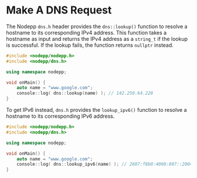 # Make A DNS Request

The Nodepp `dns.h` header provides the `dns::lookup()` function to resolve a hostname to its corresponding IPv4 address. This function takes a hostname as input and returns the IPv4 address as a `string_t` if the lookup is successful. If the lookup fails, the function returns `nullptr` instead.

```cpp
#include <nodepp/nodepp.h>
#include <nodepp/dns.h>

using namespace nodepp;

void onMain() {
    auto name = "www.google.com";
    console::log( dns::lookup(name) ); // 142.250.64.228
}
```

To get IPv6 instead, `dns.h` provides the `lookup_ipv6()` function to resolve a hostname to its corresponding IPv6 address.

```cpp
#include <nodepp/nodepp.h>
#include <nodepp/dns.h>

using namespace nodepp;

void onMain() {
    auto name = "www.google.com";
    console::log( dns::lookup_ipv6(name) ); // 2607:f8b0:4008:807::2004
}
```

